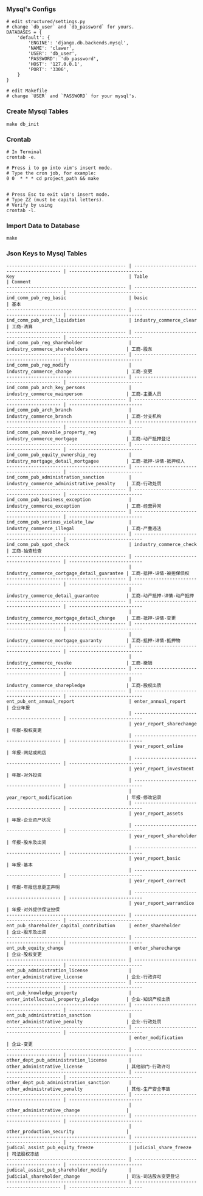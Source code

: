 ### Mysql's Configs

    # edit structured/settings.py
    # change `db_user` and `db_password` for yours.
    DATABASES = {
        'default': {
            'ENGINE': 'django.db.backends.mysql',
            'NAME': 'clawer',
            'USER': 'db_user',
            'PASSWORD': 'db_password',
            'HOST': '127.0.0.1',
            'PORT': '3306',
        }
    }

    # edit Makefile
    # change `USER` and `PASSWORD` for your mysql's.

### Create Mysql Tables

    make db_init

### Crontab

    # In Terminal
    crontab -e.

    # Press i to go into vim's insert mode.
    # Type the cron job, for example:
    0 0  * * * cd project_path && make


    # Press Esc to exit vim's insert mode.
    # Type ZZ (must be capital letters).
    # Verify by using
    crontab -l.

### Import Data to Database

    make

### Json Keys to Mysql Tables

    -------------------------------------------- | ------------------------------------------- | ---------------------------
    Key                                          | Table                                       | Comment
    -------------------------------------------- | ------------------------------------------- | ---------------------------
    ind_comm_pub_reg_basic                       | basic                                       | 基本
    -------------------------------------------- | ------------------------------------------- | ---------------------------
    ind_comm_pub_arch_liquidation                | industry_commerce_clear                     | 工商-清算
    -------------------------------------------- | ------------------------------------------- | ---------------------------
    ind_comm_pub_reg_shareholder                 | industry_commerce_shareholders              | 工商-股东
    -------------------------------------------- | ------------------------------------------- | ---------------------------
    ind_comm_pub_reg_modify                      | industry_commerce_change                    | 工商-变更
    -------------------------------------------- | ------------------------------------------- | ---------------------------
    ind_comm_pub_arch_key_persons                | industry_commerce_mainperson                | 工商-主要人员
    -------------------------------------------- | ------------------------------------------- | ---------------------------
    ind_comm_pub_arch_branch                     | industry_commerce_branch                    | 工商-分支机构
    -------------------------------------------- | ------------------------------------------- | ---------------------------
    ind_comm_pub_movable_property_reg            | industry_commerce_mortgage                  | 工商-动产抵押登记
    -------------------------------------------- | ------------------------------------------- | ---------------------------
    ind_comm_pub_equity_ownership_reg            | industry_mortgage_detail_mortgagee          | 工商-抵押-详情-抵押权人
    -------------------------------------------- | ------------------------------------------- | ---------------------------
    ind_comm_pub_administration_sanction         | industry_commerce_administrative_penalty    | 工商-行政处罚
    -------------------------------------------- | ------------------------------------------- | ---------------------------
    ind_comm_pub_business_exception              | industry_commerce_exception                 | 工商-经营异常
    -------------------------------------------- | ------------------------------------------- | ---------------------------
    ind_comm_pub_serious_violate_law             | industry_commerce_illegal                   | 工商-严重违法
    -------------------------------------------- | ------------------------------------------- | ---------------------------
    ind_comm_pub_spot_check                      | industry_commerce_check                     | 工商-抽查检查
    -------------------------------------------- | ------------------------------------------- | ---------------------------
                                                 | industry_commerce_cortgage_detail_guarantee | 工商-抵押-详情-被担保债权
    -------------------------------------------- | ------------------------------------------- | ---------------------------
                                                 | industry_commerce_detail_guarantee          | 工商-动产抵押-详情-动产抵押
    -------------------------------------------- | ------------------------------------------- | ---------------------------
                                                 | industry_commerce_mortgage_detail_change    | 工商-抵押-详情-变更
    -------------------------------------------- | ------------------------------------------- | ---------------------------
                                                 | industry_commerce_mortgage_guaranty         | 工商-抵押-详情-抵押物
    -------------------------------------------- | ------------------------------------------- | ---------------------------
                                                 | industry_commerce_revoke                    | 工商-撤销
    -------------------------------------------- | ------------------------------------------- | ---------------------------
                                                 | industry_commerce_sharepledge               | 工商-股权出质
    -------------------------------------------- | ------------------------------------------- | ---------------------------
    ent_pub_ent_annual_report                    | enter_annual_report                         | 企业年报
                                                 | ------------------------------------------- | ---------------------------
                                                 | year_report_sharechange                     | 年报-股权变更
                                                 | ------------------------------------------- | ---------------------------
                                                 | year_report_online                          | 年报-网站或网店
                                                 | ------------------------------------------- | ---------------------------
                                                 | year_report_investment                      | 年报-对外投资
                                                 | ------------------------------------------- | ---------------------------
                                                 | year_report_modification                    | 年报-修改记录
                                                 | ------------------------------------------- | ---------------------------
                                                 | year_report_assets                          | 年报-企业资产状况
                                                 | ------------------------------------------- | ---------------------------
                                                 | year_report_shareholder                     | 年报-股东及出资
                                                 | ------------------------------------------- | ---------------------------
                                                 | year_report_basic                           | 年报-基本
                                                 | ------------------------------------------- | ---------------------------
                                                 | year_report_correct                         | 年报-年报信息更正声明
                                                 | ------------------------------------------- | ---------------------------
                                                 | year_report_warrandice                      | 年报-对外提供保证担保
    -------------------------------------------- | ------------------------------------------- | ---------------------------
    ent_pub_shareholder_capital_contribution     | enter_shareholder                           | 企业-股东及出资
    -------------------------------------------- | ------------------------------------------- | ---------------------------
    ent_pub_equity_change                        | enter_sharechange                           | 企业-股权变更
    -------------------------------------------- | ------------------------------------------- | ---------------------------
    ent_pub_administration_license               | enter_administrative_license                | 企业-行政许可
    -------------------------------------------- | ------------------------------------------- | ---------------------------
    ent_pub_knowledge_property                   | enter_intellectual_property_pledge          | 企业-知识产权出质
    -------------------------------------------- | ------------------------------------------- | ---------------------------
    ent_pub_administration_sanction              | enter_administrative_penalty                | 企业-行政处罚
    -------------------------------------------- | ------------------------------------------- | ---------------------------
                                                 | enter_modification                          | 企业-变更
    -------------------------------------------- | ------------------------------------------- | ---------------------------
    other_dept_pub_administration_license        | other_administrative_license                | 其他部门-行政许可
    -------------------------------------------- | ------------------------------------------- | ---------------------------
    other_dept_pub_administration_sanction       | other_administrative_penalty                | 其他-生产安全事故
    -------------------------------------------- | ------------------------------------------- | ---------------------------
                                                 | other_administrative_change                 |
    -------------------------------------------- | ------------------------------------------- | ---------------------------
                                                 | other_production_security                   |
    -------------------------------------------- | ------------------------------------------- | ---------------------------
    judical_assist_pub_equity_freeze             | judicial_share_freeze                       | 司法股权冻结
    -------------------------------------------- | ------------------------------------------- | ---------------------------
    judical_assist_pub_shareholder_modify        | judicial_shareholder_change                 | 司法-司法股东变更登记
    -------------------------------------------- | ------------------------------------------- | ---------------------------
